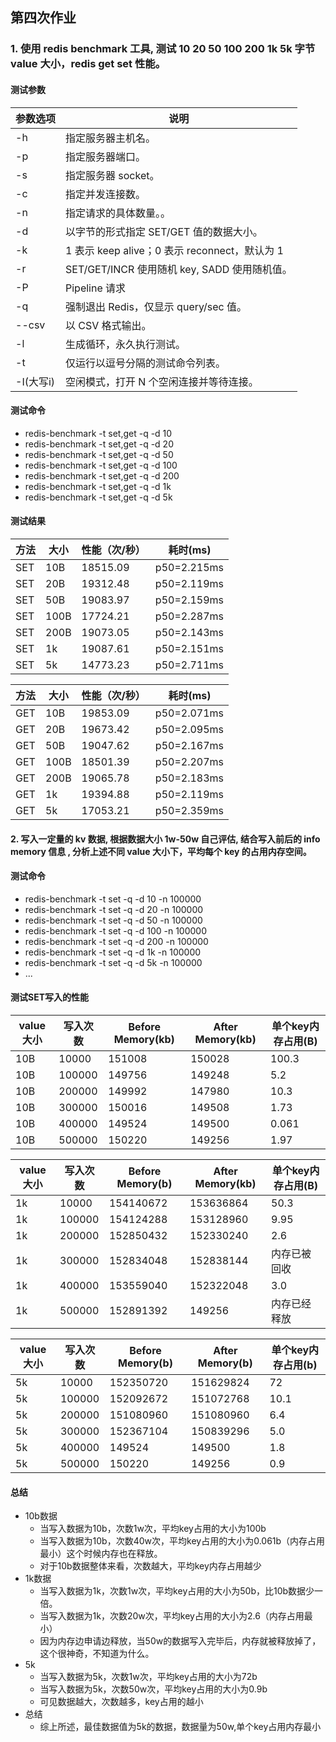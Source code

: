 
## 第四次作业

### 1. 使用 redis benchmark 工具, 测试 10 20 50 100 200 1k 5k 字节 value 大小，redis get set 性能。

#### 测试参数

|参数选项|说明|
---|---|
|-h|指定服务器主机名。|
|-p|指定服务器端口。|
|-s|指定服务器 socket。|
|-c|指定并发连接数。|
|-n|指定请求的具体数量。。|
|-d|以字节的形式指定 SET/GET 值的数据大小。|
|-k|1 表示 keep alive；0 表示 reconnect，默认为 1|
|-r|SET/GET/INCR 使用随机 key, SADD 使用随机值。|
|-P|Pipeline 请求|
|-q|强制退出 Redis，仅显示 query/sec 值。|
|--csv|以 CSV 格式输出。|
|-l|生成循环，永久执行测试。|
|-t|仅运行以逗号分隔的测试命令列表。|
|-I(大写i)|空闲模式，打开 N 个空闲连接并等待连接。|

#### 测试命令

- redis-benchmark -t set,get -q -d 10
- redis-benchmark -t set,get -q -d 20
- redis-benchmark -t set,get -q -d 50
- redis-benchmark -t set,get -q -d 100
- redis-benchmark -t set,get -q -d 200
- redis-benchmark -t set,get -q -d 1k
- redis-benchmark -t set,get -q -d 5k

#### 测试结果

|方法|大小| 性能（次/秒） | 耗时(ms)
---|---|---|---
|SET|10B|18515.09|p50=2.215ms
|SET|20B|19312.48|p50=2.119ms
|SET|50B|19083.97|p50=2.159ms
|SET|100B|17724.21|p50=2.287ms
|SET|200B|19073.05|p50=2.143ms
|SET|1k|19087.61|p50=2.151ms
|SET|5k|14773.23|p50=2.711ms

|方法|大小| 性能（次/秒） | 耗时(ms)
---|---|---|---
|GET|10B|19853.09|p50=2.071ms
|GET|20B|19673.42|p50=2.095ms
|GET|50B|19047.62|p50=2.167ms
|GET|100B|18501.39|p50=2.207ms
|GET|200B|19065.78|p50=2.183ms
|GET|1k|19394.88|p50=2.119ms
|GET|5k|17053.21|p50=2.359ms

#### 2. 写入一定量的 kv 数据, 根据数据大小 1w-50w 自己评估, 结合写入前后的 info memory 信息 , 分析上述不同 value 大小下，平均每个 key 的占用内存空间。

#### 测试命令
- redis-benchmark -t set -q -d 10 -n 100000
- redis-benchmark -t set -q -d 20 -n 100000
- redis-benchmark -t set -q -d 50 -n 100000
- redis-benchmark -t set -q -d 100 -n 100000
- redis-benchmark -t set -q -d 200 -n 100000
- redis-benchmark -t set -q -d 1k -n 100000
- redis-benchmark -t set -q -d 5k -n 100000
- ...

#### 测试SET写入的性能

|value大小| 写入次数 | Before Memory(kb)| After Memory(kb)| 单个key内存占用(B)
---|---|---|---|---
10B|10000|151008|150028|100.3
10B|100000|149756|149248|5.2
10B|200000|149992|147980|10.3
10B|300000|150016|149508|1.73
10B|400000|149524|149500|0.061
10B|500000|150220|149256|1.97


|value大小| 写入次数 | Before Memory(b)| After Memory(kb)| 单个key内存占用(B)
---|---|---|---|---
1k|10000|154140672|153636864|50.3
1k|100000|154124288|153128960|9.95
1k|200000|152850432|152330240|2.6
1k|300000|152834048|152838144|内存已被回收
1k|400000|153559040|152322048|3.0
1k|500000|152891392|149256|内存已经释放


|value大小| 写入次数 | Before Memory(b)| After Memory(b)| 单个key内存占用(b)
---|---|---|---|---
5k|10000|152350720|151629824|72
5k|100000|152092672|151072768|10.1
5k|200000|151080960|151080960|6.4
5k|300000|152367104|150839296|5.0
5k|400000|149524|149500|1.8
5k|500000|150220|149256|0.9


#### 总结

- 10b数据
  - 当写入数据为10b，次数1w次，平均key占用的大小为100b
  - 当写入数据为10b，次数40w次，平均key占用的大小为0.061b（内存占用最小）这个时候内存也在释放。
  - 对于10b数据整体来看，次数越大，平均key内存占用越少
- 1k数据
  - 当写入数据为1k，次数1w次，平均key占用的大小为50b，比10b数据少一倍。
  - 当写入数据为1k，次数20w次，平均key占用的大小为2.6（内存占用最小）
  - 因为内存边申请边释放，当50w的数据写入完毕后，内存就被释放掉了，这个很神奇，不知道为什么。
- 5k
  - 当写入数据为5k，次数1w次，平均key占用的大小为72b
  - 当写入数据为5k，次数50w次，平均key占用的大小为0.9b
  - 可见数据越大，次数越多，key占用的越小
- 总结
  - 综上所述，最佳数据值为5k的数据，数据量为50w,单个key占用内存最小




